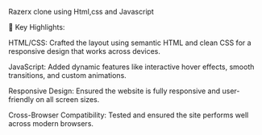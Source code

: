 Razerx clone using Html,css and Javascript


🔧 Key Highlights:

HTML/CSS: Crafted the layout using semantic HTML and clean CSS for a responsive design that works across devices.

JavaScript: Added dynamic features like interactive hover effects, smooth transitions, and custom animations.

Responsive Design: Ensured the website is fully responsive and user-friendly on all screen sizes.

Cross-Browser Compatibility: Tested and ensured the site performs well across modern browsers.







